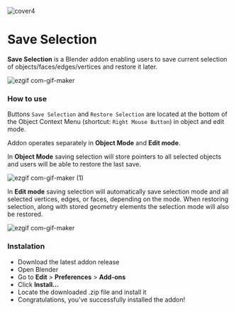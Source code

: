 
![cover4](https://user-images.githubusercontent.com/18052453/196221861-1db00556-eb1a-4ecf-803d-63ec1eb69756.png)

# Save Selection



**Save Selection** is a Blender addon enabling users to save current selection of objects/faces/edges/vertices and restore it later.

![ezgif com-gif-maker](https://user-images.githubusercontent.com/18052453/196117276-ccebd0ee-b38f-4fae-9ea2-0900402f12f8.gif)

### How to use

Buttons ```Save Selection``` and ```Restore Selection``` are located at the bottom of the Object Context Menu (shortcut: ```Right Mouse Button```)  in object and edit mode.

Addon operates separately in **Object Mode** and **Edit mode**.

In **Object Mode** saving selection will store pointers to all selected objects and users will be able to restore the last save.

![ezgif com-gif-maker (1)](https://user-images.githubusercontent.com/18052453/196267803-4b332e23-9701-4ccf-8832-f5d63d8b86f5.gif)

In **Edit mode** saving selection will automatically save selection mode and all selected vertices, edges, or faces, depending on the mode. When restoring selection, along with stored geometry elements the selection mode will also be restored.

![ezgif com-gif-maker](https://user-images.githubusercontent.com/18052453/196276931-bba40fa1-f352-4b2c-b3ea-4341b7ae8b5c.gif)



### Instalation

- Download the latest addon release
- Open Blender
- Go to **Edit** > **Preferences** > **Add-ons**
- Click **Install...**
- Locate the downloaded .zip file and install it
- Congratulations, you've successfully installed the addon!
